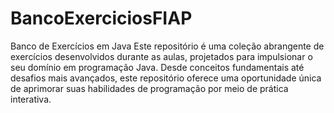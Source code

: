 # BancoExerciciosFIAP
Banco de Exercícios em Java 
Este repositório é uma coleção abrangente de exercícios desenvolvidos durante as aulas, projetados para impulsionar o seu domínio em programação Java. Desde conceitos fundamentais até desafios mais avançados, este repositório oferece uma oportunidade única de aprimorar suas habilidades de programação por meio de prática interativa.
